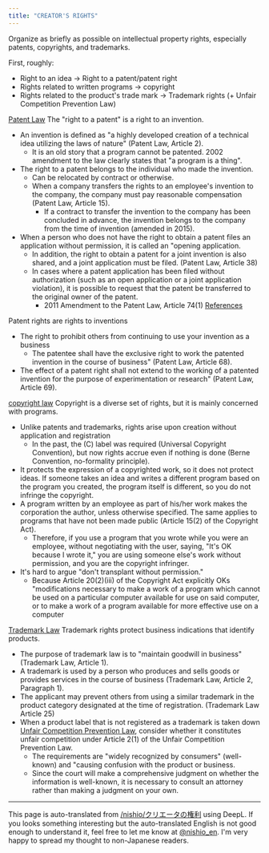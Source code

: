 ```yaml
---
title: "CREATOR'S RIGHTS"
---
```


Organize as briefly as possible on intellectual property rights, especially patents, copyrights, and trademarks.

First, roughly:
- Right to an idea → Right to a patent/patent right
- Rights related to written programs → copyright
- Rights related to the product's trade mark → Trademark rights (+ Unfair Competition Prevention Law)


[Patent Law](http://law.e-gov.go.jp/htmldata/S34/S34HO121.html)
The "right to a patent" is a right to an invention.
- An invention is defined as "a highly developed creation of a technical idea utilizing the laws of nature" (Patent Law, Article 2).
    - It is an old story that a program cannot be patented. 2002 amendment to the law clearly states that "a program is a thing".
- The right to a patent belongs to the individual who made the invention.
    - Can be relocated by contract or otherwise.
    - When a company transfers the rights to an employee's invention to the company, the company must pay reasonable compensation (Patent Law, Article 15).
        - If a contract to transfer the invention to the company has been concluded in advance, the invention belongs to the company from the time of invention (amended in 2015).
- When a person who does not have the right to obtain a patent files an application without permission, it is called an "opening application.
    - In addition, the right to obtain a patent for a joint invention is also shared, and a joint application must be filed. (Patent Law, Article 38)
    - In cases where a patent application has been filed without authorization (such as an open application or a joint application violation), it is possible to request that the patent be transferred to the original owner of the patent.
        - 2011 Amendment to the Patent Law, Article 74(1) [References](http://www.harakenzo.com/jpn/column/article/20121210.html)


Patent rights are rights to inventions
- The right to prohibit others from continuing to use your invention as a business
    - The patentee shall have the exclusive right to work the patented invention in the course of business" (Patent Law, Article 68).
- The effect of a patent right shall not extend to the working of a patented invention for the purpose of experimentation or research" (Patent Law, Article 69).


[copyright law](http://law.e-gov.go.jp/htmldata/S45/S45HO048.html) Copyright is a diverse set of rights, but it is mainly concerned with programs.
- Unlike patents and trademarks, rights arise upon creation without application and registration
    - In the past, the (C) label was required (Universal Copyright Convention), but now rights accrue even if nothing is done (Berne Convention, no-formality principle).
- It protects the expression of a copyrighted work, so it does not protect ideas. If someone takes an idea and writes a different program based on the program you created, the program itself is different, so you do not infringe the copyright.
- A program written by an employee as part of his/her work makes the corporation the author, unless otherwise specified. The same applies to programs that have not been made public (Article 15(2) of the Copyright Act).
    - Therefore, if you use a program that you wrote while you were an employee, without negotiating with the user, saying, "It's OK because I wrote it," you are using someone else's work without permission, and you are the copyright infringer.
- It's hard to argue "don't transplant without permission."
    - Because Article 20(2)(iii) of the Copyright Act explicitly OKs "modifications necessary to make a work of a program which cannot be used on a particular computer available for use on said computer, or to make a work of a program available for more effective use on a computer


[Trademark Law](http://law.e-gov.go.jp/htmldata/S34/S34HO127.html)
Trademark rights protect business indications that identify products.
- The purpose of trademark law is to "maintain goodwill in business" (Trademark Law, Article 1).
- A trademark is used by a person who produces and sells goods or provides services in the course of business (Trademark Law, Article 2, Paragraph 1).
- The applicant may prevent others from using a similar trademark in the product category designated at the time of registration. (Trademark Law Article 25)
- When a product label that is not registered as a trademark is taken down [Unfair Competition Prevention Law](http://law.e-gov.go.jp/htmldata/H05/H05HO047.html), consider whether it constitutes unfair competition under Article 2(1) of the Unfair Competition Prevention Law.
    - The requirements are "widely recognized by consumers" (well-known) and "causing confusion with the product or business.
    - Since the court will make a comprehensive judgment on whether the information is well-known, it is necessary to consult an attorney rather than making a judgment on your own.

---
This page is auto-translated from [/nishio/クリエータの権利](https://scrapbox.io/nishio/クリエータの権利) using DeepL. If you looks something interesting but the auto-translated English is not good enough to understand it, feel free to let me know at [@nishio_en](https://twitter.com/nishio_en). I'm very happy to spread my thought to non-Japanese readers.